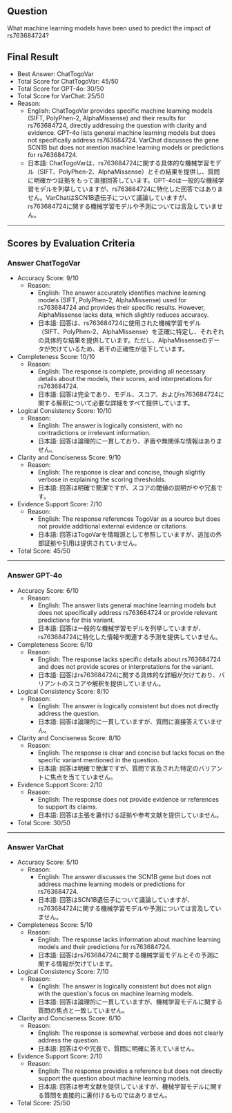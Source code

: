 ## Question

What machine learning models have been used to predict the impact of rs763684724?

## Final Result

- Best Answer: ChatTogoVar
- Total Score for ChatTogoVar: 45/50
- Total Score for GPT-4o: 30/50
- Total Score for VarChat: 25/50
- Reason:
  - English: ChatTogoVar provides specific machine learning models (SIFT, PolyPhen-2, AlphaMissense) and their results for rs763684724, directly addressing the question with clarity and evidence. GPT-4o lists general machine learning models but does not specifically address rs763684724. VarChat discusses the gene SCN1B but does not mention machine learning models or predictions for rs763684724.
  - 日本語: ChatTogoVarは、rs763684724に関する具体的な機械学習モデル（SIFT、PolyPhen-2、AlphaMissense）とその結果を提供し、質問に明確かつ証拠をもって直接回答しています。GPT-4oは一般的な機械学習モデルを列挙していますが、rs763684724に特化した回答ではありません。VarChatはSCN1B遺伝子について議論していますが、rs763684724に関する機械学習モデルや予測については言及していません。

---

## Scores by Evaluation Criteria

### Answer ChatTogoVar
- Accuracy Score: 9/10
  - Reason: 
    - English: The answer accurately identifies machine learning models (SIFT, PolyPhen-2, AlphaMissense) used for rs763684724 and provides their specific results. However, AlphaMissense lacks data, which slightly reduces accuracy.
    - 日本語: 回答は、rs763684724に使用された機械学習モデル（SIFT、PolyPhen-2、AlphaMissense）を正確に特定し、それぞれの具体的な結果を提供しています。ただし、AlphaMissenseのデータが欠けているため、若干の正確性が低下しています。
- Completeness Score: 10/10
  - Reason: 
    - English: The response is complete, providing all necessary details about the models, their scores, and interpretations for rs763684724.
    - 日本語: 回答は完全であり、モデル、スコア、およびrs763684724に関する解釈について必要な詳細をすべて提供しています。
- Logical Consistency Score: 10/10
  - Reason: 
    - English: The answer is logically consistent, with no contradictions or irrelevant information.
    - 日本語: 回答は論理的に一貫しており、矛盾や無関係な情報はありません。
- Clarity and Conciseness Score: 9/10
  - Reason: 
    - English: The response is clear and concise, though slightly verbose in explaining the scoring thresholds.
    - 日本語: 回答は明確で簡潔ですが、スコアの閾値の説明がやや冗長です。
- Evidence Support Score: 7/10
  - Reason: 
    - English: The response references TogoVar as a source but does not provide additional external evidence or citations.
    - 日本語: 回答はTogoVarを情報源として参照していますが、追加の外部証拠や引用は提供されていません。
- Total Score: 45/50

---

### Answer GPT-4o
- Accuracy Score: 6/10
  - Reason: 
    - English: The answer lists general machine learning models but does not specifically address rs763684724 or provide relevant predictions for this variant.
    - 日本語: 回答は一般的な機械学習モデルを列挙していますが、rs763684724に特化した情報や関連する予測を提供していません。
- Completeness Score: 6/10
  - Reason: 
    - English: The response lacks specific details about rs763684724 and does not provide scores or interpretations for the variant.
    - 日本語: 回答はrs763684724に関する具体的な詳細が欠けており、バリアントのスコアや解釈を提供していません。
- Logical Consistency Score: 8/10
  - Reason: 
    - English: The answer is logically consistent but does not directly address the question.
    - 日本語: 回答は論理的に一貫していますが、質問に直接答えていません。
- Clarity and Conciseness Score: 8/10
  - Reason: 
    - English: The response is clear and concise but lacks focus on the specific variant mentioned in the question.
    - 日本語: 回答は明確で簡潔ですが、質問で言及された特定のバリアントに焦点を当てていません。
- Evidence Support Score: 2/10
  - Reason: 
    - English: The response does not provide evidence or references to support its claims.
    - 日本語: 回答は主張を裏付ける証拠や参考文献を提供していません。
- Total Score: 30/50

---

### Answer VarChat
- Accuracy Score: 5/10
  - Reason: 
    - English: The answer discusses the SCN1B gene but does not address machine learning models or predictions for rs763684724.
    - 日本語: 回答はSCN1B遺伝子について議論していますが、rs763684724に関する機械学習モデルや予測については言及していません。
- Completeness Score: 5/10
  - Reason: 
    - English: The response lacks information about machine learning models and their predictions for rs763684724.
    - 日本語: 回答はrs763684724に関する機械学習モデルとその予測に関する情報が欠けています。
- Logical Consistency Score: 7/10
  - Reason: 
    - English: The answer is logically consistent but does not align with the question's focus on machine learning models.
    - 日本語: 回答は論理的に一貫していますが、機械学習モデルに関する質問の焦点と一致していません。
- Clarity and Conciseness Score: 6/10
  - Reason: 
    - English: The response is somewhat verbose and does not clearly address the question.
    - 日本語: 回答はやや冗長で、質問に明確に答えていません。
- Evidence Support Score: 2/10
  - Reason: 
    - English: The response provides a reference but does not directly support the question about machine learning models.
    - 日本語: 回答は参考文献を提供していますが、機械学習モデルに関する質問を直接的に裏付けるものではありません。
- Total Score: 25/50